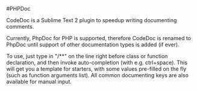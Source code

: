 #PHPDoc

CodeDoc is a Sublime Text 2 plugin to speedup writing documenting comments.

Currently, PhpDoc for PHP is supported, therefore CodeDoc is renamed to PhpDoc until support of other documentation types is added (if ever).

To use, just type in "/**" on the line right before class or function declaration, and then invoke auto-completion (with e.g. ctrl+space). This will get you a template for starters, with some values pre-filled on the fly (such as function arguments list). All common documenting keys are also available for manual input.
